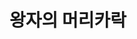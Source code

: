 # 왕자의 머리카락

<!--stackedit_data:
eyJoaXN0b3J5IjpbLTk0ODgxMTI5OSwxMzMxNzc5NDIzLDE1Nj
M2MjYzNzEsLTE0NTM0MDI0OTEsLTUzMjg5MzU4LDYxNDk3NTUz
NCw2MjAyNzM0NTRdfQ==
-->